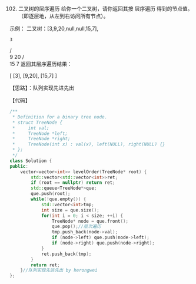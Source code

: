 102. 二叉树的层序遍历
给你一个二叉树，请你返回其按 层序遍历 得到的节点值。 （即逐层地，从左到右访问所有节点）。

 

示例：
二叉树：[3,9,20,null,null,15,7],

    3
   / \
  9  20
    /  \
   15   7
返回其层序遍历结果：

[
  [3],
  [9,20],
  [15,7]
]

【思路】：队列实现先进先出

【代码】

```C++
/**
 * Definition for a binary tree node.
 * struct TreeNode {
 *     int val;
 *     TreeNode *left;
 *     TreeNode *right;
 *     TreeNode(int x) : val(x), left(NULL), right(NULL) {}
 * };
 */
class Solution {
public:
    vector<vector<int>> levelOrder(TreeNode* root) {
        std::vector<std::vector<int>>ret;
        if (root == nullptr) return ret;
        std::queue<TreeNode*>que;
        que.push(root);
        while(!que.empty()) {
            std::vector<int>tmp;
            int size = que.size();
            for(int i = 0; i < size; ++i) {
                TreeNode* node = que.front();
                que.pop();//层次遍历
                tmp.push_back(node->val);
                if (node->left) que.push(node->left);
                if (node->right) que.push(node->right);
            }
            ret.push_back(tmp);
        }
        return ret;
    }//队列实现先进先出 by herongwei
};

```
